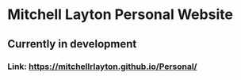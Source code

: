 # Mitchell Layton Personal Website

## Currently in development

### Link: https://mitchellrlayton.github.io/Personal/
